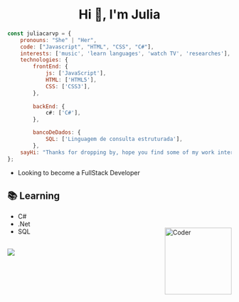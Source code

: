 <h1 align="center">Hi 👋, I'm Julia</h1>

```javascript
const juliacarvp = {
    pronouns: "She" | "Her",
    code: ["Javascript", "HTML", "CSS", "C#"],
    interests: ['music', 'learn languages', 'watch TV', 'researches'],
    technologies: {
        frontEnd: {
            js: ['JavaScript'],
            HTML: ['HTML5'],
            CSS: ['CSS3'],
        },
        
        backEnd: {
            c#: ['C#'],
        },

        bancoDeDados: {
            SQL: ['Linguagem de consulta estruturada'],
        },
    sayHi: "Thanks for dropping by, hope you find some of my work interesting."
};
```

- Looking to become a FullStack Developer

## 📚 Learning
- C#
- .Net
- SQL
  <img align="right" alt="Coder" height="150" src="https://media.tenor.com/5ry-200hErMAAAAd/hacker-hacker-man.gif">
  
##
 
<div> 
  <a href="https://www.linkedin.com/in/j%C3%BAlia-carvalho-2879a3214/" target="_blank"><img src="https://img.shields.io/badge/-LinkedIn-%230077B5?style=for-the-badge&logo=linkedin&logoColor=white" target="_blank"></a> 
</div>

